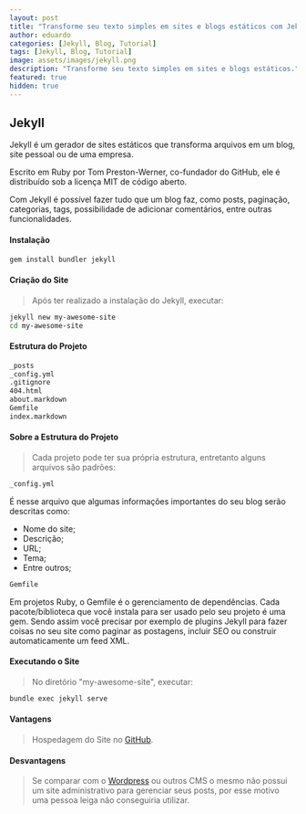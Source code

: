 ```yaml
---
layout: post
title: "Transforme seu texto simples em sites e blogs estáticos com Jekyll."
author: eduardo
categories: [Jekyll, Blog, Tutorial]
tags: [Jekyll, Blog, Tutorial]
image: assets/images/jekyll.png
description: "Transforme seu texto simples em sites e blogs estáticos."
featured: true
hidden: true
---
```


## Jekyll

Jekyll é um gerador de sites estáticos que transforma arquivos em um blog, site pessoal ou de uma empresa.

Escrito em Ruby por Tom Preston-Werner, co-fundador do GitHub, ele é distribuído sob a licença MIT de código aberto.

Com Jekyll é possível fazer tudo que um blog faz, como posts, paginação, categorias, tags, possibilidade de adicionar comentários, entre outras funcionalidades.

#### Instalação

```bash
gem install bundler jekyll
```

#### Criação do Site

> Após ter realizado a instalação do Jekyll, executar:

```bash
jekyll new my-awesome-site
cd my-awesome-site
```

#### Estrutura do Projeto

```bash
_posts
_config.yml
.gitignore
404.html
about.markdown
Gemfile
index.markdown
```

#### Sobre a Estrutura do Projeto

> Cada projeto pode ter sua própria estrutura, entretanto alguns arquivos são padrões:

```bash
_config.yml
```

É nesse arquivo que algumas informações importantes do seu blog serão descritas como:

- Nome do site;
- Descrição;
- URL;
- Tema;
- Entre outros;

```bash
Gemfile
```

Em projetos Ruby, o Gemfile é o gerenciamento de dependências. Cada pacote/biblioteca que você instala para ser usado pelo seu projeto é uma gem. Sendo assim você precisar por exemplo de plugins Jekyll para fazer coisas no seu site como paginar as postagens, incluir SEO ou construir automaticamente um feed XML.

#### Executando o Site

> No diretório "my-awesome-site", executar:

```bash
bundle exec jekyll serve
```

#### Vantagens

> Hospedagem do Site no [GitHub](https://github.com/).

#### Desvantagens

> Se comparar com o [Wordpress](https://br.wordpress.org/) ou outros CMS o mesmo não possui um site administrativo para gerenciar seus posts, por esse motivo uma pessoa leiga não conseguiria utilizar.

